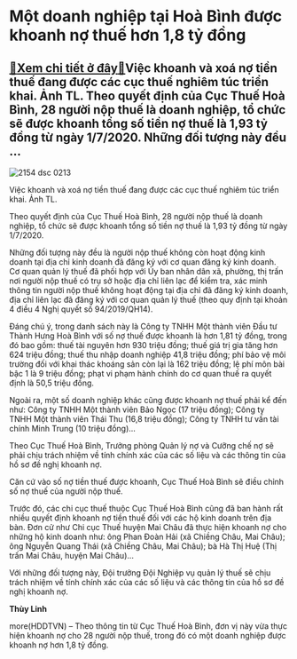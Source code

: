 Một doanh nghiệp tại Hoà Bình được khoanh nợ thuế hơn 1,8 tỷ đồng
=================================================================

[:gift:Xem chi tiết ở đây:gift:](https://hddtvn.com/mot-doanh-nghiep-tai-hoa-binh-duoc-khoanh-no-thue-hon-18-ty-dong/)Việc khoanh và xoá nợ tiền thuế đang được các cục thuế nghiêm túc triển khai. Ảnh TL. Theo quyết định của Cục Thuế Hoà Bình, 28 người nộp thuế là doanh nghiệp, tổ chức sẽ được khoanh tổng số tiền nợ thuế là 1,93 tỷ đồng từ ngày 1/7/2020. Những đối tượng này đều …
-----------------------------------------------------------------------------------------------------------------------------------------------------------------------------------------------------------------------------------------------------------------------





![2154 dsc 0213](https://hddtvn.com/wp-content/uploads/2021/01/2154_DSC_0213.jpg "undefined")


Việc khoanh và xoá nợ tiền thuế đang được các cục thuế nghiêm túc triển khai. Ảnh TL.



Theo quyết định của Cục Thuế Hoà Bình, 28 người nộp thuế là doanh nghiệp, tổ chức sẽ được khoanh tổng số tiền nợ thuế là 1,93 tỷ đồng từ ngày 1/7/2020.


Những đối tượng này đều là người nộp thuế không còn hoạt động kinh doanh tại địa chỉ kinh doanh đã đăng ký với cơ quan đăng ký kinh doanh. Cơ quan quản lý thuế đã phối hợp với Ủy ban nhân dân xã, phường, thị trấn nơi người nộp thuế có trụ sở hoặc địa chỉ liên lạc để kiểm tra, xác minh thông tin người nộp thuế không hoạt động tại địa chỉ đã đăng ký kinh doanh, địa chỉ liên lạc đã đăng ký với cơ quan quản lý thuế (theo quy định tại khoản 4 điều 4 Nghị quyết số 94/2019/QH14).


Đáng chú ý, trong danh sách này là Công ty TNHH Một thành viên Đầu tư Thành Hưng Hoà Bình với số nợ thuế được khoanh là hơn 1,81 tỷ đồng, trong đó bao gồm: thuế tài nguyên hơn 930 triệu đồng; thuế giá trị gia tăng hơn 624 triệu đồng; thuế thu nhập doanh nghiệp 41,8 triệu đồng; phí bảo vệ môi trường đối với khai thác khoáng sản còn lại là 162 triệu đồng; lệ phí môn bài bậc 1 là 9 triệu đồng; phạt vi phạm hành chính do cơ quan thuế ra quyết định là 50,5 triệu đồng.


Ngoài ra, một số doanh nghiệp khác cũng được khoanh nợ thuế phải kể đến như: Công ty TNHH Một thành viên Bảo Ngọc (17 triệu đồng); Công ty TNHH Một thành viên Thái Thu (16,8 triệu đồng); Công ty TNHH tư vấn tài chính Minh Trung (10 triệu đồng)…


Theo Cục Thuế Hoà Bình, Trưởng phòng Quản lý nợ và Cưỡng chế nợ sẽ phải chịu trách nhiệm về tính chính xác của các số liệu và các thông tin của hồ sơ đề nghị khoanh nợ.


Căn cứ vào số nợ tiền thuế được khoanh, Cục Thuế Hoà Bình sẽ điều chỉnh số nợ thuế của người nộp thuế.


Trước đó, các chi cục thuế thuộc Cục Thuế Hoà Bình cũng đã ban hành rất nhiều quyết định khoanh nợ tiền thuế đối với các hộ kinh doanh trên địa bàn. Đơn cử như Chi cục Thuế huyện Mai Châu đã thực hiện khoanh nợ cho những hộ kinh doanh như: ông Phan Đoàn Hải (xã Chiềng Châu, Mai Châu); ông Nguyễn Quang Thái (xã Chiềng Châu, Mai Châu); bà Hà Thị Huệ (Thị trấn Mai Châu, huyện Mai Châu)…


Với những đối tượng này, Đội trưởng Đội Nghiệp vụ quản lý thuế sẽ chịu trách nhiệm về tính chính xác của các số liệu và các thông tin của hồ sơ đề nghị khoanh nợ.




**Thùy Linh**



more(HDDTVN) – Theo thông tin từ Cục Thuế Hoà Bình, đơn vị này vừa thực hiện khoanh nợ cho 28 người nộp thuế, trong đó có một doanh nghiệp được khoanh nợ hơn 1,8 tỷ đồng.

